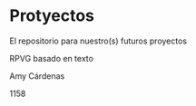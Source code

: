# Protyectos
El repositorio para nuestro(s) futuros proyectos

RPVG basado en texto

Amy Cárdenas

1158
